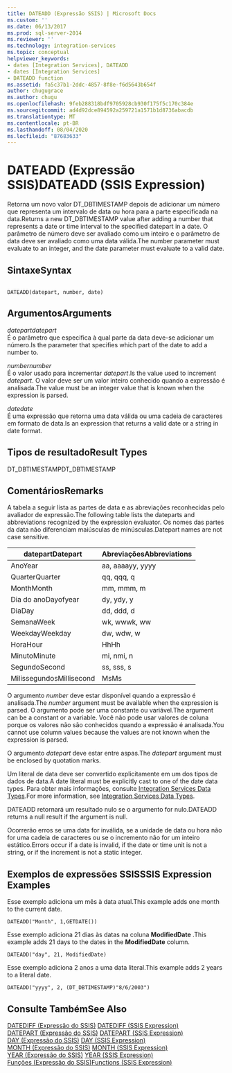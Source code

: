 ```yaml
---
title: DATEADD (Expressão SSIS) | Microsoft Docs
ms.custom: ''
ms.date: 06/13/2017
ms.prod: sql-server-2014
ms.reviewer: ''
ms.technology: integration-services
ms.topic: conceptual
helpviewer_keywords:
- dates [Integration Services], DATEADD
- dates [Integration Services]
- DATEADD function
ms.assetid: fa5c37b1-2ddc-4857-8f8e-f6d5643b654f
author: chugugrace
ms.author: chugu
ms.openlocfilehash: 9feb288318bdf9705928cb930f175f5c170c384e
ms.sourcegitcommit: ad4d92dce894592a259721a1571b1d8736abacdb
ms.translationtype: MT
ms.contentlocale: pt-BR
ms.lasthandoff: 08/04/2020
ms.locfileid: "87683633"
---
```

# <a name="dateadd-ssis-expression"></a><span data-ttu-id="514e7-102">DATEADD (Expressão SSIS)</span><span class="sxs-lookup"><span data-stu-id="514e7-102">DATEADD (SSIS Expression)</span></span>
  <span data-ttu-id="514e7-103">Retorna um novo valor DT_DBTIMESTAMP depois de adicionar um número que representa um intervalo de data ou hora para a parte especificada na data.</span><span class="sxs-lookup"><span data-stu-id="514e7-103">Returns a new DT_DBTIMESTAMP value after adding a number that represents a date or time interval to the specified datepart in a date.</span></span> <span data-ttu-id="514e7-104">O parâmetro de número deve ser avaliado como um inteiro e o parâmetro de data deve ser avaliado como uma data válida.</span><span class="sxs-lookup"><span data-stu-id="514e7-104">The number parameter must evaluate to an integer, and the date parameter must evaluate to a valid date.</span></span>  
  
## <a name="syntax"></a><span data-ttu-id="514e7-105">Sintaxe</span><span class="sxs-lookup"><span data-stu-id="514e7-105">Syntax</span></span>  
  
```  
  
DATEADD(datepart, number, date)  
```  
  
## <a name="arguments"></a><span data-ttu-id="514e7-106">Argumentos</span><span class="sxs-lookup"><span data-stu-id="514e7-106">Arguments</span></span>  
 <span data-ttu-id="514e7-107">*datepart*</span><span class="sxs-lookup"><span data-stu-id="514e7-107">*datepart*</span></span>  
 <span data-ttu-id="514e7-108">É o parâmetro que especifica à qual parte da data deve-se adicionar um número.</span><span class="sxs-lookup"><span data-stu-id="514e7-108">Is the parameter that specifies which part of the date to add a number to.</span></span>  
  
 <span data-ttu-id="514e7-109">*number*</span><span class="sxs-lookup"><span data-stu-id="514e7-109">*number*</span></span>  
 <span data-ttu-id="514e7-110">É o valor usado para incrementar *datepart*.</span><span class="sxs-lookup"><span data-stu-id="514e7-110">Is the value used to increment *datepart*.</span></span> <span data-ttu-id="514e7-111">O valor deve ser um valor inteiro conhecido quando a expressão é analisada.</span><span class="sxs-lookup"><span data-stu-id="514e7-111">The value must be an integer value that is known when the expression is parsed.</span></span>  
  
 <span data-ttu-id="514e7-112">*date*</span><span class="sxs-lookup"><span data-stu-id="514e7-112">*date*</span></span>  
 <span data-ttu-id="514e7-113">É uma expressão que retorna uma data válida ou uma cadeia de caracteres em formato de data.</span><span class="sxs-lookup"><span data-stu-id="514e7-113">Is an expression that returns a valid date or a string in date format.</span></span>  
  
## <a name="result-types"></a><span data-ttu-id="514e7-114">Tipos de resultado</span><span class="sxs-lookup"><span data-stu-id="514e7-114">Result Types</span></span>  
 <span data-ttu-id="514e7-115">DT_DBTIMESTAMP</span><span class="sxs-lookup"><span data-stu-id="514e7-115">DT_DBTIMESTAMP</span></span>  
  
## <a name="remarks"></a><span data-ttu-id="514e7-116">Comentários</span><span class="sxs-lookup"><span data-stu-id="514e7-116">Remarks</span></span>  
 <span data-ttu-id="514e7-117">A tabela a seguir lista as partes de data e as abreviações reconhecidas pelo avaliador de expressão.</span><span class="sxs-lookup"><span data-stu-id="514e7-117">The following table lists the dateparts and abbreviations recognized by the expression evaluator.</span></span> <span data-ttu-id="514e7-118">Os nomes das partes da data não diferenciam maiúsculas de minúsculas.</span><span class="sxs-lookup"><span data-stu-id="514e7-118">Datepart names are not case sensitive.</span></span>  
  
|<span data-ttu-id="514e7-119">datepart</span><span class="sxs-lookup"><span data-stu-id="514e7-119">Datepart</span></span>|<span data-ttu-id="514e7-120">Abreviações</span><span class="sxs-lookup"><span data-stu-id="514e7-120">Abbreviations</span></span>|  
|--------------|-------------------|  
|<span data-ttu-id="514e7-121">Ano</span><span class="sxs-lookup"><span data-stu-id="514e7-121">Year</span></span>|<span data-ttu-id="514e7-122">aa, aaaa</span><span class="sxs-lookup"><span data-stu-id="514e7-122">yy, yyyy</span></span>|  
|<span data-ttu-id="514e7-123">Quarter</span><span class="sxs-lookup"><span data-stu-id="514e7-123">Quarter</span></span>|<span data-ttu-id="514e7-124">qq, q</span><span class="sxs-lookup"><span data-stu-id="514e7-124">qq, q</span></span>|  
|<span data-ttu-id="514e7-125">Month</span><span class="sxs-lookup"><span data-stu-id="514e7-125">Month</span></span>|<span data-ttu-id="514e7-126">mm, m</span><span class="sxs-lookup"><span data-stu-id="514e7-126">mm, m</span></span>|  
|<span data-ttu-id="514e7-127">Dia do ano</span><span class="sxs-lookup"><span data-stu-id="514e7-127">Dayofyear</span></span>|<span data-ttu-id="514e7-128">dy, y</span><span class="sxs-lookup"><span data-stu-id="514e7-128">dy, y</span></span>|  
|<span data-ttu-id="514e7-129">Dia</span><span class="sxs-lookup"><span data-stu-id="514e7-129">Day</span></span>|<span data-ttu-id="514e7-130">dd, d</span><span class="sxs-lookup"><span data-stu-id="514e7-130">dd, d</span></span>|  
|<span data-ttu-id="514e7-131">Semana</span><span class="sxs-lookup"><span data-stu-id="514e7-131">Week</span></span>|<span data-ttu-id="514e7-132">wk, ww</span><span class="sxs-lookup"><span data-stu-id="514e7-132">wk, ww</span></span>|  
|<span data-ttu-id="514e7-133">Weekday</span><span class="sxs-lookup"><span data-stu-id="514e7-133">Weekday</span></span>|<span data-ttu-id="514e7-134">dw, w</span><span class="sxs-lookup"><span data-stu-id="514e7-134">dw, w</span></span>|  
|<span data-ttu-id="514e7-135">Hora</span><span class="sxs-lookup"><span data-stu-id="514e7-135">Hour</span></span>|<span data-ttu-id="514e7-136">Hh</span><span class="sxs-lookup"><span data-stu-id="514e7-136">Hh</span></span>|  
|<span data-ttu-id="514e7-137">Minuto</span><span class="sxs-lookup"><span data-stu-id="514e7-137">Minute</span></span>|<span data-ttu-id="514e7-138">mi, n</span><span class="sxs-lookup"><span data-stu-id="514e7-138">mi, n</span></span>|  
|<span data-ttu-id="514e7-139">Segundo</span><span class="sxs-lookup"><span data-stu-id="514e7-139">Second</span></span>|<span data-ttu-id="514e7-140">ss, s</span><span class="sxs-lookup"><span data-stu-id="514e7-140">ss, s</span></span>|  
|<span data-ttu-id="514e7-141">Milissegundos</span><span class="sxs-lookup"><span data-stu-id="514e7-141">Millisecond</span></span>|<span data-ttu-id="514e7-142">Ms</span><span class="sxs-lookup"><span data-stu-id="514e7-142">Ms</span></span>|  
  
 <span data-ttu-id="514e7-143">O argumento *number* deve estar disponível quando a expressão é analisada.</span><span class="sxs-lookup"><span data-stu-id="514e7-143">The *number* argument must be available when the expression is parsed.</span></span> <span data-ttu-id="514e7-144">O argumento pode ser uma constante ou variável.</span><span class="sxs-lookup"><span data-stu-id="514e7-144">The argument can be a constant or a variable.</span></span> <span data-ttu-id="514e7-145">Você não pode usar valores de coluna porque os valores não são conhecidos quando a expressão é analisada.</span><span class="sxs-lookup"><span data-stu-id="514e7-145">You cannot use column values because the values are not known when the expression is parsed.</span></span>  
  
 <span data-ttu-id="514e7-146">O argumento *datepart* deve estar entre aspas.</span><span class="sxs-lookup"><span data-stu-id="514e7-146">The *datepart* argument must be enclosed by quotation marks.</span></span>  
  
 <span data-ttu-id="514e7-147">Um literal de data deve ser convertido explicitamente em um dos tipos de dados de data.</span><span class="sxs-lookup"><span data-stu-id="514e7-147">A date literal must be explicitly cast to one of the date data types.</span></span> <span data-ttu-id="514e7-148">Para obter mais informações, consulte [Integration Services Data Types](../data-flow/integration-services-data-types.md).</span><span class="sxs-lookup"><span data-stu-id="514e7-148">For more information, see [Integration Services Data Types](../data-flow/integration-services-data-types.md).</span></span>  
  
 <span data-ttu-id="514e7-149">DATEADD retornará um resultado nulo se o argumento for nulo.</span><span class="sxs-lookup"><span data-stu-id="514e7-149">DATEADD returns a null result if the argument is null.</span></span>  
  
 <span data-ttu-id="514e7-150">Ocorrerão erros se uma data for inválida, se a unidade de data ou hora não for uma cadeia de caracteres ou se o incremento não for um inteiro estático.</span><span class="sxs-lookup"><span data-stu-id="514e7-150">Errors occur if a date is invalid, if the date or time unit is not a string, or if the increment is not a static integer.</span></span>  
  
## <a name="ssis-expression-examples"></a><span data-ttu-id="514e7-151">Exemplos de expressões SSIS</span><span class="sxs-lookup"><span data-stu-id="514e7-151">SSIS Expression Examples</span></span>  
 <span data-ttu-id="514e7-152">Esse exemplo adiciona um mês à data atual.</span><span class="sxs-lookup"><span data-stu-id="514e7-152">This example adds one month to the current date.</span></span>  
  
```  
DATEADD("Month", 1,GETDATE())  
```  
  
 <span data-ttu-id="514e7-153">Esse exemplo adiciona 21 dias às datas na coluna **ModifiedDate** .</span><span class="sxs-lookup"><span data-stu-id="514e7-153">This example adds 21 days to the dates in the **ModifiedDate** column.</span></span>  
  
```  
DATEADD("day", 21, ModifiedDate)  
```  
  
 <span data-ttu-id="514e7-154">Esse exemplo adiciona 2 anos a uma data literal.</span><span class="sxs-lookup"><span data-stu-id="514e7-154">This example adds 2 years to a literal date.</span></span>  
  
```  
DATEADD("yyyy", 2, (DT_DBTIMESTAMP)"8/6/2003")  
```  
  
## <a name="see-also"></a><span data-ttu-id="514e7-155">Consulte Também</span><span class="sxs-lookup"><span data-stu-id="514e7-155">See Also</span></span>  
 <span data-ttu-id="514e7-156">[DATEDIFF &#40;Expressão do SSIS&#41;](datediff-ssis-expression.md) </span><span class="sxs-lookup"><span data-stu-id="514e7-156">[DATEDIFF &#40;SSIS Expression&#41;](datediff-ssis-expression.md) </span></span>  
 <span data-ttu-id="514e7-157">[DATEPART &#40;Expressão do SSIS&#41;](datepart-ssis-expression.md) </span><span class="sxs-lookup"><span data-stu-id="514e7-157">[DATEPART &#40;SSIS Expression&#41;](datepart-ssis-expression.md) </span></span>  
 <span data-ttu-id="514e7-158">[DAY &#40;Expressão do SSIS&#41;](day-ssis-expression.md) </span><span class="sxs-lookup"><span data-stu-id="514e7-158">[DAY &#40;SSIS Expression&#41;](day-ssis-expression.md) </span></span>  
 <span data-ttu-id="514e7-159">[MONTH &#40;Expressão do SSIS&#41;](month-ssis-expression.md) </span><span class="sxs-lookup"><span data-stu-id="514e7-159">[MONTH &#40;SSIS Expression&#41;](month-ssis-expression.md) </span></span>  
 <span data-ttu-id="514e7-160">[YEAR &#40;Expressão do SSIS&#41;](year-ssis-expression.md) </span><span class="sxs-lookup"><span data-stu-id="514e7-160">[YEAR &#40;SSIS Expression&#41;](year-ssis-expression.md) </span></span>  
 [<span data-ttu-id="514e7-161">Funções &#40;Expressão do SSIS&#41;</span><span class="sxs-lookup"><span data-stu-id="514e7-161">Functions &#40;SSIS Expression&#41;</span></span>](functions-ssis-expression.md)  
  
  
